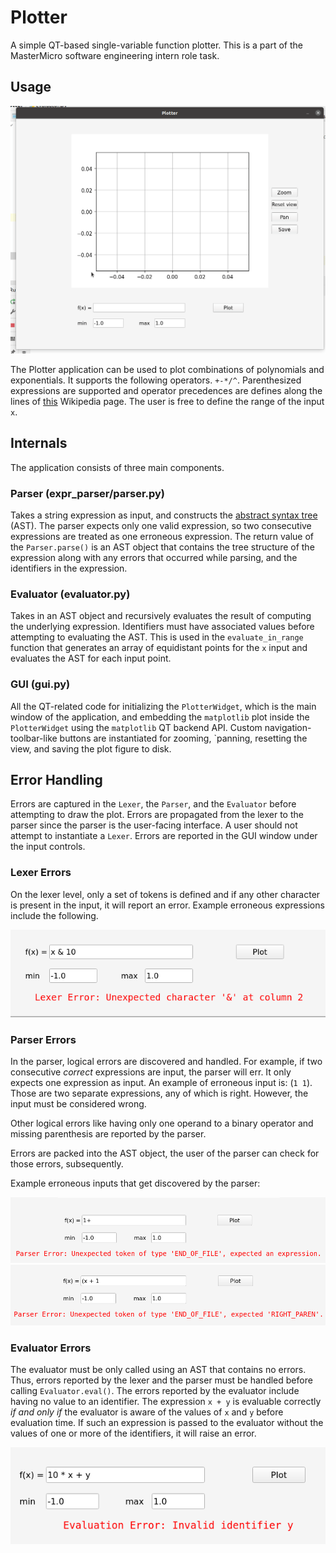 # Plotter

A simple QT-based single-variable function plotter. This is a part of the MasterMicro software engineering intern role task.

## Usage

![usage_gif](screenshots/usage.gif)

The Plotter application can be used to plot combinations of polynomials and exponentials. It supports the following operators. `+-*/^`. Parenthesized expressions are supported and operator precedences are defines along the lines of [this](https://en.wikipedia.org/wiki/Order_of_operations) Wikipedia page. The user is free to define the range of the input `x`.

## Internals

The application consists of three main components.

### Parser (expr_parser/parser.py)

Takes a string expression as input, and constructs the [abstract syntax tree](https://en.wikipedia.org/wiki/Abstract_syntax_tree) (AST). The parser expects only one valid expression, so two consecutive expressions are treated as one erroneous expression. The return value of the `Parser.parse()` is an AST object that contains the tree structure of the expression along with any errors that occurred while parsing, and the identifiers in the expression.

### Evaluator (evaluator.py)

Takes in an AST object and recursively evaluates the result of computing the underlying expression. Identifiers must have associated values before attempting to evaluating the AST. This is used in the `evaluate_in_range` function that generates an array of equidistant points for the `x` input and evaluates the AST for each input point.

### GUI (gui.py)

All the QT-related code for initializing the `PlotterWidget`, which is the main window of the application, and embedding the `matplotlib` plot inside the `PlotterWidget` using the `matplotlib` QT backend API. Custom navigation-toolbar-like buttons are instantiated for zooming, `panning, resetting the view, and saving the plot figure to disk.

## Error Handling

Errors are captured in the `Lexer`, the `Parser`, and the `Evaluator` before attempting to draw the plot. Errors are propagated from the lexer to the parser since the parser is the user-facing interface. A user should not attempt to instantiate a `Lexer`. Errors are reported in the GUI window under the input controls.

### Lexer Errors

On the lexer level, only a set of tokens is defined and if any other character is present in the input, it will report an error. Example erroneous expressions include the following.

![lexer_error_1](/screenshots/4.png)

### Parser Errors

In the parser, logical errors are discovered and handled. For example, if two consecutive _correct_ expressions are input, the parser will err. It only expects one expression as input. An example of erroneous input is: (`1 1`). Those are two separate expressions, any of which is right. However, the input must be considered wrong.

Other logical errors like having only one operand to a binary operator and missing parenthesis are reported by the parser.

Errors are packed into the AST object, the user of the parser can check for those errors, subsequently.

Example erroneous inputs that get discovered by the parser:

![parser_error_1](/screenshots/3.png)
![parser_error_2](/screenshots/5.png)

### Evaluator Errors

The evaluator must be only called using an AST that contains no errors. Thus, errors reported by the lexer and the parser must be handled before calling `Evaluator.eval()`. The errors reported by the evaluator include having no value to an identifier. The expression `x + y` is evaluable correctly _if and only if_ the evaluator is aware of the values of `x` and `y` before evaluation time. If such an expression is passed to the evaluator without the values of one or more of the identifiers, it will raise an error.

![evaluator_error_1](/screenshots/1.png)

